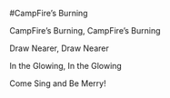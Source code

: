 #CampFire’s Burning

CampFire’s Burning, 
CampFire’s Burning

Draw Nearer, 
Draw Nearer

In the Glowing, 
In the Glowing

Come Sing and Be Merry!